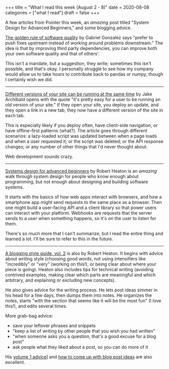 +++
title = "What I read this week (August 2 - 8)"
date = 2020-08-08
categories = ["what I read"]
draft = false
+++

A few articles from Pointer this week, an *amazing* post titled "System Design for Advanced Beginners," and some blogging advice.

<!--more-->

[The golden rule of software quality](http://www.haskellforall.com/2020/07/the-golden-rule-of-software-quality.html) by Gabriel Gonzalez says "prefer to push fixes upstream instead of working around problems downstream." The idea is that by improving third party dependencies, you can improve both your own software quality and that of others'. 

This isn't a mandate, but a suggestion, they write; sometimes this isn't possible, and that's okay. I personally struggle to see how my company would allow us to take hours to contribute back to pandas or numpy, though I certainly wish we did.

---

[Different versions of your site can be running at the same time](https://jakearchibald.com/2020/multiple-versions-same-time/) by Jake Archibald opens with the quote "it's pretty easy for a user to be running an old version of your site." If they open your site, you deploy an update, and they open a link in a new tab, they now have a different version of the site in each tab.

This is especially likely if you deploy often, have client-side navigation, or have offline-first patterns (what?). The article goes through different scenarios: a lazy-loaded script was updated between when a page loads and when a user requested it; or the script was deleted; or the API response changes; or any number of other things that I'd never thought about.

Web development sounds crazy.

---

[Systems design for advanced beginners](https://robertheaton.com/2020/04/06/systems-design-for-advanced-beginners/) by Robert Heaton is an *amazing* walk through system design for people who know enough about programming, but not enough about designing and building software systems. 

It starts with the basics of how web apps interact with browsers, and how a smartphone app might send requests to the same place as a browser. Then one might build a user-facing API and a client library so that power users can interact with your platform. Webhooks are requests that the server sends to a user when something happens, so it's on the user to listen for them. 

There's so much more that I can't summarize, but I read the entire thing and learned a lot. I'll be sure to refer to this in the future.

---

[A blogging style guide, vol. 2](https://robertheaton.com/a-blogging-style-guide-vol-2/) is also by Robert Heaton. It begins with advice about writing style (choosing good words, not using intensifiers like "incredibly" or "very" (working on this!), or being clear about where your piece is going). Heaton also includes tips for technical writing (avoiding contrived examples, making clear which parts are meaningful and which arbitrary, and explaining or excluding new concepts). 

He also gives advice for the writing process. He lets post ideas simmer in his head for a few days, then dumps them into notes. He organizes the notes, starts "with the section that seems like it will be the most fun" (I love this!), and edits several times. 

More grab-bag advice:
 * save your leftover phrases and snippets
 * "keep a list of writing by other people that you wish you had written"
 * "when someone asks you a question, that's a good excuse for a blog post"
 * ask people what they liked about a post, so you can do more of it

His [volume 1 advice](https://robertheaton.com/2018/12/06/a-blogging-style-guide/)] and [how to come up with blog post ideas](https://robertheaton.com/2019/09/24/how-to-come-up-with-blog-post-ideas/) are also excellent.


